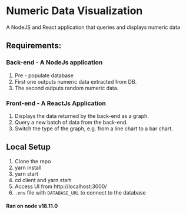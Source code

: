 # Numeric Data Visualization
A NodeJS and React application that queries and displays numeric data

## Requirements:

### Back-end - A NodeJs application

1. Pre - populate database
2. First one outputs numeric data extracted from DB.
3. The second outputs random numeric data.

### Front-end - A ReactJs Application

1. Displays the data returned by the back-end as a graph.
2. Query a new batch of data from the back-end.
3. Switch the type of the graph, e.g. from a line chart to a bar chart.

## Local Setup
1. Clone the repo
2. yarn install
3. yarn start
4. cd client and yarn start
5. Access UI from http://localhost:3000/
6. `.env` file with `DATABASE_URL` to connect to the database

#### Ran on node v18.11.0